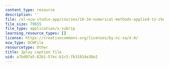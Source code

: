 ```yaml
---
content_type: resource
description: ''
file: /ol-ocw-studio-app/courses/10-34-numerical-methods-applied-to-chemical-engineering-fall-2015/a7bd07a582b157ecb1c5fb31914e38e2_KFq33hsMxr4.vtt
file_size: 79655
file_type: application/x-subrip
learning_resource_types: []
license: https://creativecommons.org/licenses/by-nc-sa/4.0/
ocw_type: OCWFile
resourcetype: Other
title: 3play caption file
uid: a7bd07a5-82b1-57ec-b1c5-fb31914e38e2
---
```

